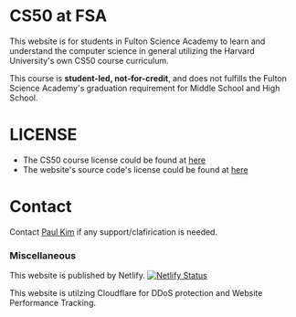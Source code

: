 # CS50 at FSA
This website is for students in Fulton Science Academy to learn and understand the computer science in general utilizing the Harvard University's own CS50 course curriculum. 

This course is **student-led, not-for-credit**, and does not fulfills the Fulton Science Academy's graduation requirement for Middle School and High School. 

# LICENSE
- The CS50 course license could be found at [here](https://cs50.harvard.edu/x/license)
- The website's source code's license could be found at [here](https://github.com/CS50-at-FSA/CS50-at-FSA-Website/blob/master/LICENSE.txt)

# Contact
Contact [Paul Kim](mailto:ykim@fultonscienceacademy.org) if any support/clafirication is needed.

### Miscellaneous
This website is published by Netlify. 
[![Netlify Status](https://api.netlify.com/api/v1/badges/548dce4f-f918-4a3a-8889-6659d8ddc1ce/deploy-status)](https://app.netlify.com/sites/cs50-at-fsa/deploys)

This website is utilzing Cloudflare for DDoS protection and Website Performance Tracking. 
